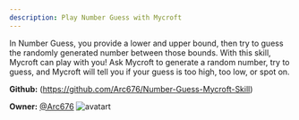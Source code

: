 ```yaml
---
description: Play Number Guess with Mycroft
---
```

In Number Guess, you provide a lower and upper bound, then try to guess the randomly generated number between those bounds. With this skill, Mycroft can play with you! Ask Mycroft to generate a random number, try to guess, and Mycroft will tell you if your guess is too high, too low, or spot on.

**Github:** (https://github.com/Arc676/Number-Guess-Mycroft-Skill)

**Owner:** [@Arc676](https://github.com/Arc676) ![avatart](https://avatars3.githubusercontent.com/u/30745465?v=4)

